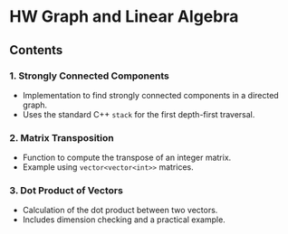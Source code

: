 # HW Graph and Linear Algebra

## Contents

### 1. Strongly Connected Components
- Implementation to find strongly connected components in a directed graph.
- Uses the standard C++ `stack` for the first depth-first traversal.

### 2. Matrix Transposition
- Function to compute the transpose of an integer matrix.
- Example using `vector<vector<int>>` matrices.

### 3. Dot Product of Vectors
- Calculation of the dot product between two vectors.
- Includes dimension checking and a practical example.
